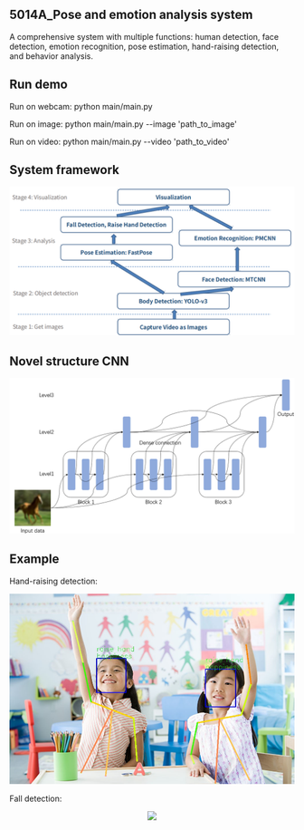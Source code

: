 ## 5014A_Pose and emotion analysis system
A comprehensive system with multiple functions: human detection, face detection, emotion recognition, pose estimation, hand-raising detection, and behavior analysis.



## Run demo
Run on webcam:
python main/main.py

Run on image:
python main/main.py --image 'path_to_image'

Run on video:
python main/main.py --video 'path_to_video'



## System framework
<div align="center">
    <img src="README_images/system_framework.png", width="800">
</div>



## Novel structure CNN
<div align="center">
    <img src="README_images/PMCNN.png", width="800">
</div>



## Example
Hand-raising detection:
<div align="center">
    <img src="README_images/example1.jpg", width="800">
</div>

Fall detection:
<div align="center">
    <img src="README_images/example2.jpg", width="800">
</div>

